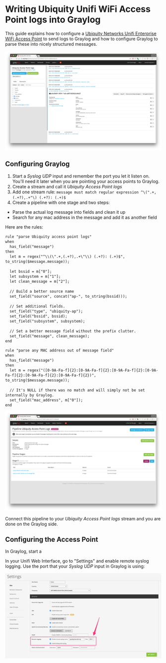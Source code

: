 # Writing Ubiquity Unifi WiFi Access Point logs into Graylog

This guide explains how to configure a [Ubiquity Networks Unifi Enterprise WiFi Access Point](https://www.ubnt.com/unifi/unifi-ap/) to send logs to Graylog and how to configure Graylog to parse these into nicely structured messages.

![](https://github.com/Graylog2/graylog-guide-ubiquity-unify-ap/blob/master/message.png)

## Configuring Graylog

1. Start a _Syslog UDP_ input and remember the port you let it listen on. You'll need it later when you are pointing your access points to Graylog.
1. Create a stream and call it _Ubiquity Access Point logs_
1. Add one stream rule: `message must match regular expression ^\(".+,(.+?),.+"\) (.+?): (.+)$`
1. Create a pipeline with one stage and two steps:
  * Parse the actual log message into fields and clean it up
  * Search for any mac address in the message and add it as another field

Here are the rules:

```
rule "parse Ubiquity access point logs"
when
  has_field("message")
then
  let m = regex("^\\(\".+,(.+?),.+\"\\) (.+?): (.+)$", to_string($message.message));
  
  let bssid = m["0"];
  let subsystem = m["1"];
  let clean_message = m["2"];
  
  // Build a better source name
  set_field("source", concat("ap-", to_string(bssid)));
  
  // Set additional fields.
  set_field("type", "ubiquity-ap");
  set_field("bssid", bssid);
  set_field("subsystem", subsystem); 

  // Set a better message field without the prefix clutter.
  set_field("message", clean_message);
end
```

```
rule "parse any MAC address out of message field"
when
  has_field("message")
then
  let m = regex("([0-9A-Fa-f]{2}:[0-9A-Fa-f]{2}:[0-9A-Fa-f]{2}:[0-9A-Fa-f]{2}:[0-9A-Fa-f]{2}:[0-9A-Fa-f]{2})", to_string($message.message));
  
  // It's NULL if there was no match and will simply not be set internally by Graylog.
  set_field("mac_address", m["0"]);
end
```

![](https://github.com/Graylog2/graylog-guide-ubiquity-unify-ap/blob/master/pipeline.png)

Connect this pipeline to your _Ubiquity Access Point logs_ stream and you are done on the Graylog side.

## Configuring the Access Point

In Graylog, start a 

In your Unifi Web Interface, go to "Settings" and enable remote syslog logging. Use the port that your _Syslog UDP_ input in Graylog is using:

![](https://github.com/Graylog2/graylog-guide-ubiquity-unify-ap/blob/master/unifi.jpg)
